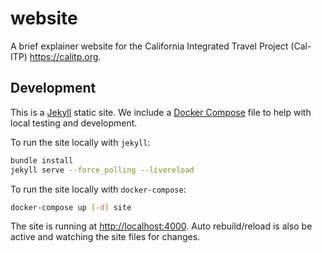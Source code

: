 # website

A brief explainer website for the California Integrated Travel Project (Cal-ITP) <https://calitp.org>.

## Development

This is a [Jekyll][jekyll] static site. We include a [Docker Compose][docker-compose] file to help with local testing
and development.

To run the site locally with `jekyll`:

```bash
bundle install
jekyll serve --force_polling --livereload
```

To run the site locally with `docker-compose`:

```bash
docker-compose up [-d] site
```

The site is running at <http://localhost:4000>. Auto rebuild/reload is also be active and watching the site files for changes.

[docker-compose]: https://docs.docker.com/compose/
[jekyll]: https://jekyllrb.com
